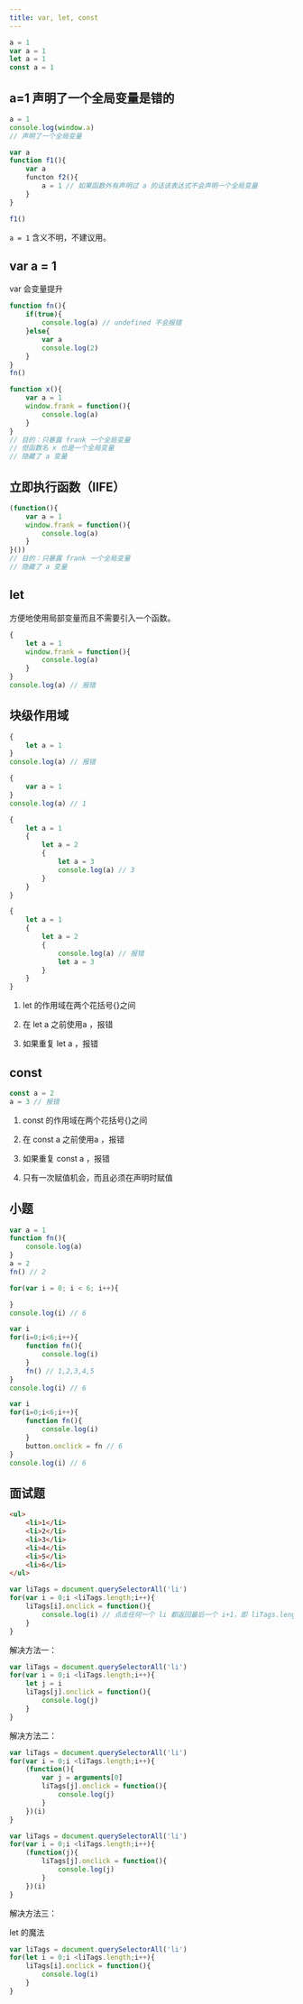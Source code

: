 ```yaml
---
title: var, let, const
---
```


```javascript
a = 1
var a = 1
let a = 1
const a = 1
```

## a=1 声明了一个全局变量是错的

```javascript
a = 1
console.log(window.a)
// 声明了一个全局变量
```

```javascript
var a
function f1(){
    var a
    functon f2(){
        a = 1 // 如果函数外有声明过 a 的话该表达式不会声明一个全局变量
    }
}

f1()
```

`a = 1` 含义不明，不建议用。

## var a = 1

var 会变量提升

```javascript
function fn(){
    if(true){
        console.log(a) // undefined 不会报错
    }else{
        var a
        console.log(2)
    }
}
fn()
```

```javascript
function x(){
    var a = 1
    window.frank = function(){
        console.log(a)
    }
}
// 目的：只暴露 frank 一个全局变量
// 但函数名 x 也是一个全局变量
// 隐藏了 a 变量
```

## 立即执行函数（IIFE）


```javascript
(function(){
    var a = 1
    window.frank = function(){
        console.log(a)
    }
}())
// 目的：只暴露 frank 一个全局变量
// 隐藏了 a 变量
```

## let

方便地使用局部变量而且不需要引入一个函数。

```javascript
{
    let a = 1
    window.frank = function(){
        console.log(a)
    }
}
console.log(a) // 报错
```

## 块级作用域

```javascript
{
    let a = 1
}
console.log(a) // 报错
```

```javascript
{
    var a = 1
}
console.log(a) // 1
```

```javascript
{
    let a = 1
    {
        let a = 2
        {
            let a = 3
            console.log(a) // 3
        }
    }
}
```

```javascript
{
    let a = 1
    {
        let a = 2
        {
            console.log(a) // 报错
            let a = 3
        }
    }
}
```

1. let 的作用域在两个花括号{}之间

2. 在 let a 之前使用a ，报错

3. 如果重复 let a ，报错

## const

```javascript
const a = 2
a = 3 // 报错
```

1. const 的作用域在两个花括号{}之间

2. 在 const a 之前使用a ，报错

3. 如果重复 const a ，报错

4. 只有一次赋值机会，而且必须在声明时赋值

## 小题

```javascript
var a = 1
function fn(){
    console.log(a)
}
a = 2
fn() // 2
```

```javascript
for(var i = 0; i < 6; i++){

}
console.log(i) // 6
```

```javascript
var i
for(i=0;i<6;i++){
    function fn(){
        console.log(i)
    }
    fn() // 1,2,3,4,5 
}
console.log(i) // 6
```

```javascript
var i
for(i=0;i<6;i++){
    function fn(){
        console.log(i)
    }
    button.onclick = fn // 6 
}
console.log(i) // 6
```

## 面试题

```html
<ul>
    <li>1</li>
    <li>2</li>
    <li>3</li>
    <li>4</li>
    <li>5</li>
    <li>6</li>
</ul>
```

```javascript
var liTags = document.querySelectorAll('li')
for(var i = 0;i <liTags.length;i++){
    liTags[i].onclick = function(){
        console.log(i) // 点击任何一个 li 都返回最后一个 i+1，即 liTags.length
    }
}
```

解决方法一：

```javascript
var liTags = document.querySelectorAll('li')
for(var i = 0;i <liTags.length;i++){
    let j = i
    liTags[j].onclick = function(){
        console.log(j)
    }
}
```


解决方法二：

```javascript
var liTags = document.querySelectorAll('li')
for(var i = 0;i <liTags.length;i++){
    (function(){
        var j = arguments[0]
        liTags[j].onclick = function(){
            console.log(j)
        }
    })(i)
}
```

```javascript
var liTags = document.querySelectorAll('li')
for(var i = 0;i <liTags.length;i++){
    (function(j){
        liTags[j].onclick = function(){
            console.log(j)
        }
    })(i)
}
```

解决方法三：

let 的魔法

```javascript
var liTags = document.querySelectorAll('li')
for(let i = 0;i <liTags.length;i++){
    liTags[i].onclick = function(){
        console.log(i)
    }
}
```